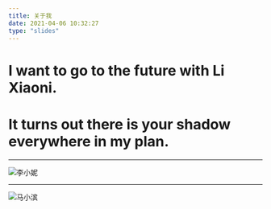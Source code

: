 ```yaml
---
title: 关于我
date: 2021-04-06 10:32:27
type: "slides"
---
```

# I want to go to the future with Li Xiaoni.

# It turns out there is your shadow everywhere in my plan.

---


![李小妮](https://mabin.horsemuzi.top/-3cfa285de7a266f0.jpg)

---

![马小滨](https://mabin.horsemuzi.top/b7f38b9ef42c473.jpg)

